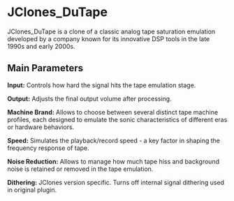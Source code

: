 # JClones_DuTape
JClones_DuTape is a clone of a classic analog tape saturation emulation developed by a company known for its innovative DSP tools in the late 1990s and early 2000s.

## Main Parameters

**Input:** Controls how hard the signal hits the tape emulation stage.

**Output:** Adjusts the final output volume after processing.

**Machine Brand:** Allows to choose between several distinct tape machine profiles, each designed to emulate the sonic characteristics of different eras or hardware behaviors.

**Speed:** Simulates the playback/record speed - a key factor in shaping the frequency response of tape.

**Noise Reduction:** Allows to manage how much tape hiss and background noise is retained or removed in the tape emulation.

**Dithering:** JClones version specific. Turns off internal signal dithering used in original plugin.
